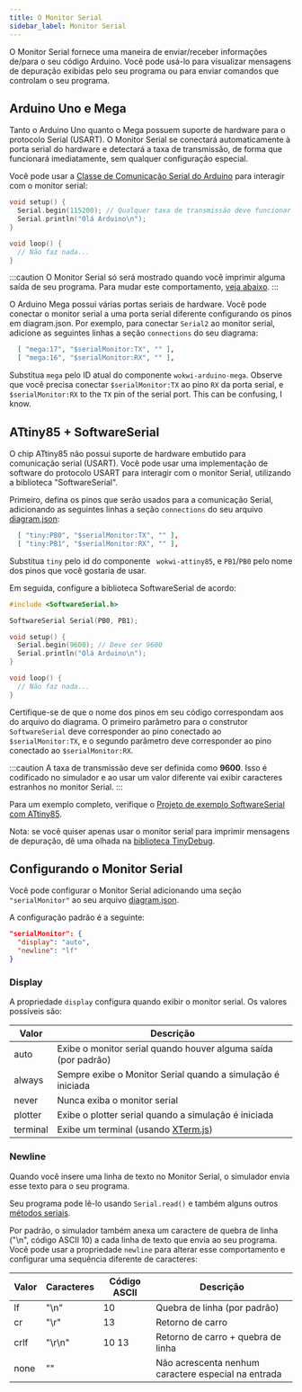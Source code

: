 ```yaml
---
title: O Monitor Serial
sidebar_label: Monitor Serial
---
```


O Monitor Serial fornece uma maneira de enviar/receber informações de/para o seu código Arduino.
Você pode usá-lo para visualizar mensagens de depuração exibidas pelo seu programa ou para enviar comandos que controlam o seu programa.

## Arduino Uno e Mega

Tanto o Arduino Uno quanto o Mega possuem suporte de hardware para o protocolo Serial (USART). O Monitor Serial se conectará automaticamente à porta serial do hardware e detectará a taxa de transmissão, de forma que funcionará imediatamente, sem qualquer configuração especial.

Você pode usar a [Classe de Comunicação Serial do Arduino](https://www.arduino.cc/reference/pt/language/functions/communication/serial/) para interagir com o monitor serial:

```cpp
void setup() {
  Serial.begin(115200); // Qualquer taxa de transmissão deve funcionar
  Serial.println("Olá Arduino\n");
}

void loop() {
  // Não faz nada...
}
```

:::caution
O Monitor Serial só será mostrado quando você imprimir alguma saída de seu programa. Para mudar este comportamento, [veja abaixo](#display).
:::

O Arduino Mega possui várias portas seriais de hardware. Você pode conectar o monitor serial a uma porta serial diferente configurando os pinos em diagram.json. Por exemplo, para conectar `Serial2` ao monitor serial, adicione as seguintes linhas a seção `connections` do seu diagrama:

```json
  [ "mega:17", "$serialMonitor:TX", "" ],
  [ "mega:16", "$serialMonitor:RX", "" ],
```

Substitua `mega` pelo ID atual do componente `wokwi-arduino-mega`.
Observe que você precisa conectar `$serialMonitor:TX` ao pino `RX` da porta serial, e `$serialMonitor:RX` to the `TX` pin of the serial port. This can be confusing, I know.

## ATtiny85 + SoftwareSerial

O chip ATtiny85 não possui suporte de hardware embutido para comunicação serial (USART). Você pode usar uma
implementação de software do protocolo USART para interagir com o monitor Serial, utilizando a biblioteca "SoftwareSerial".

Primeiro, defina os pinos que serão usados ​​para a comunicação Serial, adicionando as seguintes linhas a seção `connections` do seu arquivo [diagram.json](../diagram-format):

```json
  [ "tiny:PB0", "$serialMonitor:TX", "" ],
  [ "tiny:PB1", "$serialMonitor:RX", "" ],
```

Substitua `tiny` pelo id do componente ` wokwi-attiny85`, e `PB1`/`PB0` pelo nome dos pinos que você gostaria de usar.

Em seguida, configure a biblioteca SoftwareSerial de acordo:

```cpp
#include <SoftwareSerial.h>

SoftwareSerial Serial(PB0, PB1);

void setup() {
  Serial.begin(9600); // Deve ser 9600
  Serial.println("Olá Arduino\n");
}

void loop() {
  // Não faz nada...
}
```

Certifique-se de que o nome dos pinos em seu código correspondam aos do arquivo do diagrama.
O primeiro parâmetro para o construtor `SoftwareSerial` deve corresponder ao pino conectado ao `$serialMonitor:TX`, e
o segundo parâmetro deve corresponder ao pino conectado ao `$serialMonitor:RX`.

:::caution
A taxa de transmissão deve ser definida como **9600**. Isso é codificado no simulador e ao usar um valor diferente
vai exibir caracteres estranhos no monitor Serial.
:::

Para um exemplo completo, verifique o [Projeto de exemplo SoftwareSerial com ATtiny85](https://wokwi.com/arduino/projects/290883003139228169).

Nota: se você quiser apenas usar o monitor serial para imprimir mensagens de depuração, dê uma olhada na [biblioteca TinyDebug](../parts/wokwi-attiny85#depuração-com-tinydebug).

## Configurando o Monitor Serial

Você pode configurar o Monitor Serial adicionando uma seção `"serialMonitor"` ao seu arquivo [diagram.json](../diagram-format).

A configuração padrão é a seguinte:

```json
"serialMonitor": {
  "display": "auto",
  "newline": "lf"
}
```

### Display

A propriedade `display` configura quando exibir o monitor serial. Os valores possíveis são:

| Valor    | Descrição                                                         |
| -------- | ----------------------------------------------------------------- |
| auto     | Exibe o monitor serial quando houver alguma saída (por padrão)    |
| always   | Sempre exibe o Monitor Serial quando a simulação é iniciada       |
| never    | Nunca exiba o monitor serial                                      |
| plotter  | Exibe o plotter serial quando a simulação é iniciada              |
| terminal | Exibe um terminal (usando [XTerm.js](https://xtermjs.org/))       |

### Newline

Quando você insere uma linha de texto no Monitor Serial, o simulador envia esse texto para o seu programa.

Seu programa pode lê-lo usando `Serial.read()` e também alguns outros [métodos seriais](https://www.arduino.cc/reference/pt/language/functions/communication/serial/).

Por padrão, o simulador também anexa um caractere de quebra de linha ("\n", código ASCII 10) a cada linha
de texto que envia ao seu programa. Você pode usar a propriedade `newline` para alterar esse comportamento e configurar uma sequência diferente de caracteres:

| Valor | Caracteres | Código ASCII | Descrição                                            |
| ----- | ---------- | ------------ | ---------------------------------------------------- |
| lf    | "\n"       | 10           | Quebra de linha (por padrão)                         |
| cr    | "\r"       | 13           | Retorno de carro                                     |
| crlf  | "\r\n"     | 10 13        | Retorno de carro + quebra de linha                   |
| none  | ""         |              | Não acrescenta nenhum caractere especial na entrada  |

